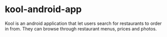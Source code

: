 # kool-android-app
 Kool is an android application that let users search for restaurants to order in from. They can browse through restaurant menus, prices and photos.
